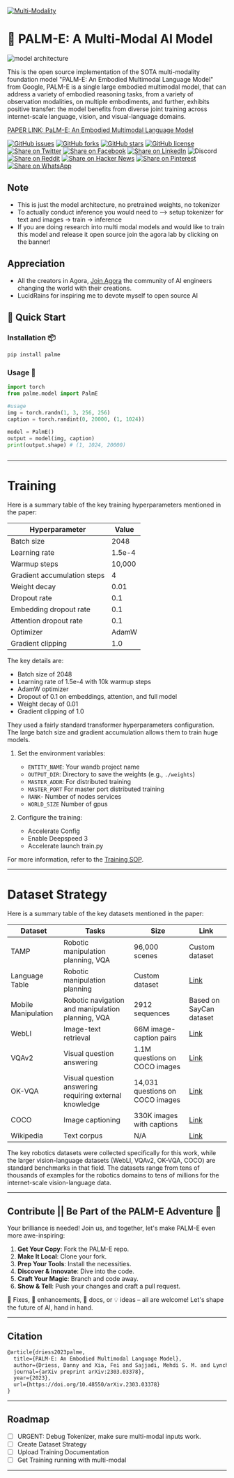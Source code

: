 [![Multi-Modality](agorabanner.png)](https://discord.gg/qUtxnK2NMf)


# 🌴 PALM-E: A Multi-Modal AI Model 
![model architecture](image6.png)


This is the open source implementation of the SOTA multi-modality foundation model "PALM-E: An Embodied Multimodal Language Model" from Google, PALM-E is a single large embodied multimodal model, that can address a variety of embodied reasoning tasks, from a variety of observation modalities, on multiple embodiments, and further, exhibits positive transfer: the model benefits from diverse joint training across internet-scale language, vision, and visual-language domains.

[PAPER LINK: PaLM-E: An Embodied Multimodal Language Model](https://arxiv.org/abs/2303.03378)



[![GitHub issues](https://img.shields.io/github/issues/kyegomez/PALM-E)](https://github.com/kyegomez/PALM-E/issues) 
[![GitHub forks](https://img.shields.io/github/forks/kyegomez/PALM-E)](https://github.com/kyegomez/PALM-E/network) 
[![GitHub stars](https://img.shields.io/github/stars/kyegomez/PALM-E)](https://github.com/kyegomez/PALM-E/stargazers) [![GitHub license](https://img.shields.io/github/license/kyegomez/PALM-E)](https://github.com/kyegomez/PALM-E/blob/master/LICENSE)
[![Share on Twitter](https://img.shields.io/twitter/url/https/twitter.com/cloudposse.svg?style=social&label=Share%20%40kyegomez/PALM-E)](https://twitter.com/intent/tweet?text=Excited%20to%20introduce%20PALM-E,%20the%20all-new%20Multi-Modal%20model%20with%20the%20potential%20to%20revolutionize%20automation.%20Join%20us%20on%20this%20journey%20towards%20a%20smarter%20future.%20%23PALM-E%20%23Multi-Modal&url=https%3A%2F%2Fgithub.com%2Fkyegomez%2FPALM-E)
[![Share on Facebook](https://img.shields.io/badge/Share-%20facebook-blue)](https://www.facebook.com/sharer/sharer.php?u=https%3A%2F%2Fgithub.com%2Fkyegomez%2FPALM-E)
[![Share on LinkedIn](https://img.shields.io/badge/Share-%20linkedin-blue)](https://www.linkedin.com/shareArticle?mini=true&url=https%3A%2F%2Fgithub.com%2Fkyegomez%2FPALM-E&title=Introducing%20PALM-E%2C%20the%20All-New%20Multi-Modal%20Model&summary=PALM-E%20is%20the%20next-generation%20Multi-Modal%20model%20that%20promises%20to%20transform%20industries%20with%20its%20intelligence%20and%20efficiency.%20Join%20us%20to%20be%20a%20part%20of%20this%20revolutionary%20journey%20%23PALM-E%20%23Multi-Modal&source=)
![Discord](https://img.shields.io/discord/999382051935506503)
[![Share on Reddit](https://img.shields.io/badge/-Share%20on%20Reddit-orange)](https://www.reddit.com/submit?url=https%3A%2F%2Fgithub.com%2Fkyegomez%2FPALM-E&title=Exciting%20Times%20Ahead%20with%20PALM-E%2C%20the%20All-New%20Multi-Modal%20Model%20%23PALM-E%20%23Multi-Modal) [![Share on Hacker News](https://img.shields.io/badge/-Share%20on%20Hacker%20News-orange)](https://news.ycombinator.com/submitlink?u=https%3A%2F%2Fgithub.com%2Fkyegomez%2FPALM-E&t=Exciting%20Times%20Ahead%20with%20PALM-E%2C%20the%20All-New%20Multi-Modal%20Model%20%23PALM-E%20%23Multi-Modal)
[![Share on Pinterest](https://img.shields.io/badge/-Share%20on%20Pinterest-red)](https://pinterest.com/pin/create/button/?url=https%3A%2F%2Fgithub.com%2Fkyegomez%2FPALM-E&media=https%3A%2F%2Fexample.com%2Fimage.jpg&description=PALM-E%2C%20the%20Revolutionary%20Multi-Modal%20Model%20that%20will%20Change%20the%20Way%20We%20Work%20%23PALM-E%20%23Multi-Modal)
[![Share on WhatsApp](https://img.shields.io/badge/-Share%20on%20WhatsApp-green)](https://api.whatsapp.com/send?text=I%20just%20discovered%20PALM-E,%20the%20all-new%20Multi-Modal%20model%20that%20promises%20to%20revolutionize%20automation.%20Join%20me%20on%20this%20exciting%20journey%20towards%20a%20smarter%20future.%20%23PALM-E%20%23Multi-Modal%0A%0Ahttps%3A%2F%2Fgithub.com%2Fkyegomez%2FPALM-E)

## Note
- This is just the model architecture, no pretrained weights, no tokenizer
- To actually conduct inference you would need to --> setup tokenizer for text and images -> train -> inference
- If you are doing research into multi modal models and would like to train this model and release it open source join the agora lab by clicking on the banner!

## Appreciation
* All the creators in Agora, [Join Agora](https://discord.gg/qUtxnK2NMf) the community of AI engineers changing the world with their creations.
* LucidRains for inspiring me to devote myself to open source AI


## 🚀 Quick Start

### Installation 📦

```sh
pip install palme
```

### Usage 🎨

```python
import torch
from palme.model import PalmE

#usage
img = torch.randn(1, 3, 256, 256)
caption = torch.randint(0, 20000, (1, 1024))

model = PalmE()
output = model(img, caption)
print(output.shape) # (1, 1024, 20000)



```
---

# Training
Here is a summary table of the key training hyperparameters mentioned in the paper:

| Hyperparameter | Value |  
|-|-|
| Batch size | 2048 |
| Learning rate | 1.5e-4  |
| Warmup steps | 10,000 |
| Gradient accumulation steps | 4 |
| Weight decay | 0.01 |
| Dropout rate | 0.1 |
| Embedding dropout rate | 0.1 |
| Attention dropout rate | 0.1 |
| Optimizer | AdamW |
| Gradient clipping | 1.0 |

The key details are:
- Batch size of 2048 
- Learning rate of 1.5e-4 with 10k warmup steps
- AdamW optimizer
- Dropout of 0.1 on embeddings, attention, and full model
- Weight decay of 0.01
- Gradient clipping of 1.0

They used a fairly standard transformer hyperparameters configuration. The large batch size and gradient accumulation allows them to train huge models.

1. Set the environment variables:
   - `ENTITY_NAME`: Your wandb project name
   - `OUTPUT_DIR`: Directory to save the weights (e.g., `./weights`)
   - `MASTER_ADDR`: For distributed training
   - `MASTER_PORT` For master port distributed training
   - `RANK`- Number of nodes services
   - `WORLD_SIZE` Number of gpus

2. Configure the training:
   - Accelerate Config
   - Enable Deepspeed 3
   - Accelerate launch train.py

For more information, refer to the [Training SOP](DOCs/TRAINING.md).

---

# Dataset Strategy
Here is a summary table of the key datasets mentioned in the paper:

| Dataset | Tasks | Size | Link |
|-|-|-|-|  
| TAMP | Robotic manipulation planning, VQA | 96,000 scenes | Custom dataset |
| Language Table | Robotic manipulation planning | Custom dataset | [Link](https://github.com/google-research/language-table) |  
| Mobile Manipulation | Robotic navigation and manipulation planning, VQA | 2912 sequences | Based on SayCan dataset |
| WebLI | Image-text retrieval | 66M image-caption pairs | [Link](https://arxiv.org/abs/2209.06794) |
| VQAv2 | Visual question answering | 1.1M questions on COCO images | [Link](https://visualqa.org/) |  
| OK-VQA | Visual question answering requiring external knowledge | 14,031 questions on COCO images | [Link](https://allenai.org/data/ok-vqa) |
| COCO | Image captioning | 330K images with captions | [Link](https://cocodataset.org/) |
| Wikipedia | Text corpus | N/A | [Link](https://en.wikipedia.org) |

The key robotics datasets were collected specifically for this work, while the larger vision-language datasets (WebLI, VQAv2, OK-VQA, COCO) are standard benchmarks in that field. The datasets range from tens of thousands of examples for the robotics domains to tens of millions for the internet-scale vision-language data.

---

## Contribute || Be Part of the PALM-E Adventure 🤝

Your brilliance is needed! Join us, and together, let's make PALM-E even more awe-inspiring:

1. **Get Your Copy**: Fork the PALM-E repo.
2. **Make It Local**: Clone your fork.
3. **Prep Your Tools**: Install the necessities.
4. **Discover & Innovate**: Dive into the code.
5. **Craft Your Magic**: Branch and code away.
6. **Show & Tell**: Push your changes and craft a pull request.

🐞 Fixes, 🎨 enhancements, 📝 docs, or 💡 ideas – all are welcome! Let's shape the future of AI, hand in hand.

---

## Citation
```latex
@article{driess2023palme,
  title={PALM-E: An Embodied Multimodal Language Model},
  author={Driess, Danny and Xia, Fei and Sajjadi, Mehdi S. M. and Lynch, Corey and Chowdhery, Aakanksha and Ichter, Brian and Wahid, Ayzaan and Tompson, Jonathan and Vuong, Quan and Yu, Tianhe and Huang, Wenlong and Chebotar, Yevgen and Sermanet, Pierre and Duckworth, Daniel and Levine, Sergey and Vanhoucke, Vincent and Hausman, Karol and Toussaint, Marc and Greff, Klaus and Zeng, Andy and Mordatch, Igor and Florence, Pete},
  journal={arXiv preprint arXiv:2303.03378},
  year={2023},
  url={https://doi.org/10.48550/arXiv.2303.03378}
}
```

-----

## Roadmap

- [ ] URGENT: Debug Tokenizer, make sure multi-modal inputs work. 
- [ ] Create Dataset Strategy
- [ ] Upload Training Documentation
- [ ] Get Training running with multi-modal

---
